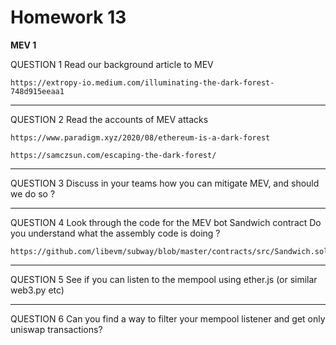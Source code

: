 # Homework 13

**MEV 1**

QUESTION 1
Read our background article to MEV

    https://extropy-io.medium.com/illuminating-the-dark-forest-748d915eeaa1

---

QUESTION 2
Read the accounts of MEV attacks

    https://www.paradigm.xyz/2020/08/ethereum-is-a-dark-forest

    https://samczsun.com/escaping-the-dark-forest/

---

QUESTION 3
Discuss in your teams how you can mitigate MEV, and
should we do so ?

---

QUESTION 4
Look through the code for the MEV bot Sandwich
contract
Do you understand what the assembly code is doing ?

    https://github.com/libevm/subway/blob/master/contracts/src/Sandwich.sol

---

QUESTION 5
See if you can listen to the mempool using ether.js (or
similar web3.py etc)

---

QUESTION 6
Can you find a way to filter your mempool listener and
get only uniswap transactions?
